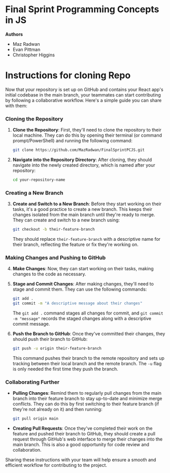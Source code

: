 # Final Sprint Programming Concepts in JS

**Authors**
- Maz Radwan
- Evan Pittman
- Christopher Higgins

# Instructions for cloning Repo
Now that your repository is set up on GitHub and contains your React app's initial codebase in the main branch, your teammates can start contributing by following a collaborative workflow. Here's a simple guide you can share with them:

### Cloning the Repository

1. **Clone the Repository**: First, they'll need to clone the repository to their local machine. They can do this by opening their terminal (or command prompt/PowerShell) and running the following command:
   ```bash
   git clone https://github.com/MazRadwan/FinalSprintPCJS.git
   ```
  
2. **Navigate into the Repository Directory**: After cloning, they should navigate into the newly created directory, which is named after your repository:
   ```bash
   cd your-repository-name
   ```

### Creating a New Branch

3. **Create and Switch to a New Branch**: Before they start working on their tasks, it's a good practice to create a new branch. This keeps their changes isolated from the main branch until they're ready to merge. They can create and switch to a new branch using:
   ```bash
   git checkout -b their-feature-branch
   ```
   They should replace `their-feature-branch` with a descriptive name for their branch, reflecting the feature or fix they're working on.

### Making Changes and Pushing to GitHub

4. **Make Changes**: Now, they can start working on their tasks, making changes to the code as necessary.

5. **Stage and Commit Changes**: After making changes, they'll need to stage and commit them. They can use the following commands:
   ```bash
   git add .
   git commit -m "A descriptive message about their changes"
   ```
   The `git add .` command stages all changes for commit, and `git commit -m "message"` records the staged changes along with a descriptive commit message.

6. **Push the Branch to GitHub**: Once they've committed their changes, they should push their branch to GitHub:
   ```bash
   git push -u origin their-feature-branch
   ```
   This command pushes their branch to the remote repository and sets up tracking between their local branch and the remote branch. The `-u` flag is only needed the first time they push the branch.

### Collaborating Further

- **Pulling Changes**: Remind them to regularly pull changes from the main branch into their feature branch to stay up-to-date and minimize merge conflicts. They can do this by first switching to their feature branch (if they're not already on it) and then running:
  ```bash
  git pull origin main
  ```

- **Creating Pull Requests**: Once they've completed their work on the feature and pushed their branch to GitHub, they should create a pull request through GitHub's web interface to merge their changes into the main branch. This is also a good opportunity for code review and collaboration.

Sharing these instructions with your team will help ensure a smooth and efficient workflow for contributing to the project.
